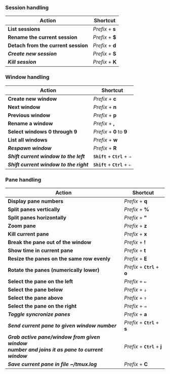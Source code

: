 ### Session handling
|Action|Shortcut|
|---|---|
|**List sessions**|*Prefix* + **s**|
|**Rename the current session**|*Prefix* + **$**|
|**Detach from the current session**|*Prefix* + **d**|
|***Create new session***|*Prefix* + **S**|
|***Kill session***|*Prefix* + **K**|

### Window handling
|Action|Shortcut|
|---|---|
|**Create new window**|*Prefix* + **c**|
|**Next window**|*Prefix* + **n**|
|**Previous window**|*Prefix* + **p**|
|**Rename a window**|*Prefix* + **,**|
|**Select windows 0 through 9**|*Prefix* + **0** to **9**|
|**List all windows**|*Prefix* + **w**|
|***Respawn window*** | *Prefix* + **R** |
|***Shift current window to the left***|**`Shift`** + **`Ctrl`** + `⇒`|
|***Shift current window to the right***|**`Shift`** + **`Ctrl`** + `⇐`|

### Pane handling
|&nbsp;&nbsp;&nbsp;&nbsp;&nbsp;&nbsp;&nbsp;&nbsp;&nbsp;&nbsp;&nbsp;&nbsp;&nbsp;&nbsp;&nbsp;&nbsp;&nbsp;&nbsp;&nbsp;&nbsp;&nbsp;&nbsp;&nbsp;&nbsp;&nbsp;&nbsp;&nbsp;&nbsp;Action&nbsp;&nbsp;&nbsp;&nbsp;&nbsp;&nbsp;&nbsp;&nbsp;&nbsp;&nbsp;&nbsp;&nbsp;&nbsp;&nbsp;&nbsp;&nbsp;&nbsp;&nbsp;&nbsp;&nbsp;&nbsp;&nbsp;&nbsp;&nbsp;&nbsp;&nbsp;&nbsp;&nbsp;|&nbsp;&nbsp;&nbsp;&nbsp;Shortcut&nbsp;&nbsp;&nbsp;&nbsp;|
|---|---|
|**Display pane numbers**|*Prefix* + **q**|
|**Split panes vertically**|*Prefix* + **%**|
|**Split panes horizontally**|*Prefix* + **"**|
|**Zoom pane**|*Prefix* + **z**|
|**Kill current pane**|*Prefix* + **x**|
|**Break the pane out of the window**|*Prefix* + **!**|
|**Show time in current pane**|*Prefix* + **t**|
|**Resize the panes on the same row evenly**|*Prefix* + **E**|
|**Rotate the panes (numerically lower)**|*Prefix* + **`Ctrl`** + **o**|
|**Select the pane on the left**|*Prefix* + **`⇐`**|
|**Select the pane below**|*Prefix* + **`⇓`**|
|**Select the pane above**|*Prefix* + **`⇑`**|
|**Select the pane on the right**|*Prefix* + **`⇒`**|
|***Toggle syncronize panes***|*Prefix* + **a**|
|***Send current pane to given window number***|*Prefix* + **`Ctrl`** + **s**|
|***Grab active pane/window from given window<br/>number and joins it as pane to current window***|*Prefix* + **`Ctrl`** + **j**| 
|***Save current pane in file ~/tmux.log***|*Prefix* + **C**|
